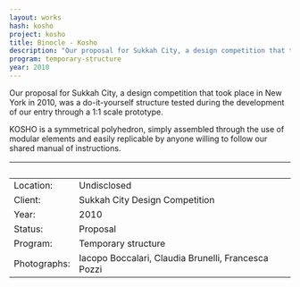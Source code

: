 ```yaml
---
layout: works
hash: kosho
project: kosho
title: Binocle - Kosho
description: "Our proposal for Sukkah City, a design competition that took place in New York in 2010, was a do-it-yourself structure tested during the development of our..."
program: temporary-structure
year: 2010
---
```


Our proposal for Sukkah City, a design competition that took place in New York in 2010, was a do-it-yourself structure tested during the development of our entry through a 1:1 scale prototype.

KOSHO is a symmetrical polyhedron, simply assembled through the use of modular elements and easily replicable by anyone willing to follow our shared manual of instructions.

|&nbsp;|&nbsp;|
|:-------------|:-------------------------|
| Location:    | Undisclosed|
| Client:      | Sukkah City Design Competition|
| Year:        | 2010|
| Status:      | Proposal|
| Program:     | Temporary structure|
| Photographs: | Iacopo Boccalari, Claudia Brunelli, Francesca Pozzi |
